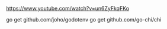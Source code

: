 
https://www.youtube.com/watch?v=un6ZyFkqFKo

go get github.com/joho/godotenv
go get github.com/go-chi/chi 